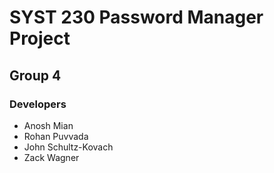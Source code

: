 # SYST 230 Password Manager Project
## Group 4
### Developers
* Anosh Mian
* Rohan Puvvada
* John Schultz-Kovach
* Zack Wagner